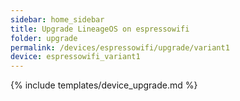 ```yaml
---
sidebar: home_sidebar
title: Upgrade LineageOS on espressowifi
folder: upgrade
permalink: /devices/espressowifi/upgrade/variant1
device: espressowifi_variant1
---
```

{% include templates/device_upgrade.md %}
